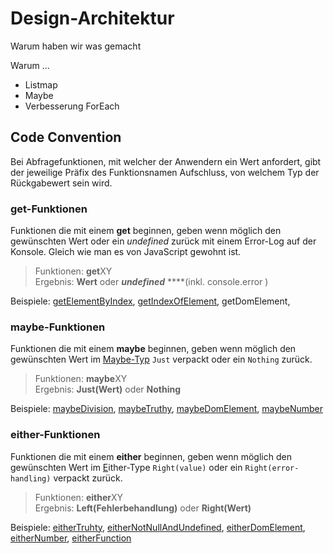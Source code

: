 # Design-Architektur

Warum haben wir was gemacht

Warum ...

* Listmap
* Maybe
* Verbesserung ForEach

## **Code Convention**

Bei Abfragefunktionen, mit welcher der Anwendern ein Wert anfordert, gibt der jeweilige Präfix des Funktionsnamen Aufschluss, von welchem Typ der Rückgabewert sein wird.

### get-Funktionen

Funktionen die mit einem **get** beginnen, geben wenn möglich den gewünschten Wert oder ein _undefined_ zurück mit einem Error-Log auf der Konsole. Gleich wie man es von JavaScript gewohnt ist. 

> Funktionen: **get**XY  
> Ergebnis:     **Wert** oder _**undefined**_  ****\(inkl. console.error  \)

Beispiele: [getElementByIndex](immutable-stack-erweiterungen.md#getelementbyindex), [getIndexOfElement](immutable-stack-erweiterungen.md#getindexofelement), getDomElement, 

### maybe-Funktionen

Funktionen die mit einem **maybe** beginnen, geben wenn möglich den gewünschten Wert im [Maybe-Typ](maybe.md#maybe-type) `Just` verpackt oder ein `Nothing` zurück.

> Funktionen: **maybe**XY   
> Ergebnis:     **Just\(Wert\)** oder **Nothing**

Beispiele: [maybeDivision](maybe.md#maybedivision), [maybeTruthy](maybe.md#maybetruthy), [maybeDomElement](maybe.md#maybedomelement), [maybeNumber](maybe.md#maybenumber)



### either-Funktionen

Funktionen die mit einem **either** beginnen, geben wenn möglich den gewünschten Wert im [E](maybe.md#maybe-type)ither-Type `Right(value)` oder ein `Right(error-handling)`  verpackt zurück.

> Funktionen: **either**XY   
> Ergebnis:     **Left\(Fehlerbehandlung\)** oder **Right\(Wert\)**

Beispiele: [eitherTruhty](either.md#eithertruthy), [eitherNotNullAndUndefined](https://mattwolf-corporation.gitbook.io/ip6-lambda-calculus/forschungsarbeit-ip6-fortschrittliche-abstraktionen-im-lambda-kalkuel/either#eithernotnullandundefined), [eitherDomElement](https://mattwolf-corporation.gitbook.io/ip6-lambda-calculus/forschungsarbeit-ip6-fortschrittliche-abstraktionen-im-lambda-kalkuel/either#eitherdomelement), [eitherNumber](https://mattwolf-corporation.gitbook.io/ip6-lambda-calculus/forschungsarbeit-ip6-fortschrittliche-abstraktionen-im-lambda-kalkuel/either#eithernumber), [eitherFunction](https://mattwolf-corporation.gitbook.io/ip6-lambda-calculus/forschungsarbeit-ip6-fortschrittliche-abstraktionen-im-lambda-kalkuel/either#eitherfunction)







